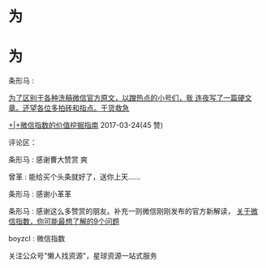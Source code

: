 # 为

# 为

条形马 :

[为了区别于各种洗稿微信官方原文，以蹭热点的小号们，我 连夜写了一篇硬文章。还望各位多拍砖和指点。](https://mp.weixin.qq.com/s/gHKDjAT888aIvaybJ6URHg)[干货救急](https://mp.weixin.qq.com/s/gHKDjAT888aIvaybJ6URHg)

[+|+](https://mp.weixin.qq.com/s/gHKDjAT888aIvaybJ6URHg)[微信指数的价值挖掘指南](https://mp.weixin.qq.com/s/gHKDjAT888aIvaybJ6URHg) 2017-03-24(45 赞)

评论区：

条形马 : 感谢曹大赞赏 爽

曾革 : 能给买个头条就好了，送你上天……

条形马 : 感谢小革革

条形马 : 感谢这么多赞赏的朋友。补充一则微信刚刚发布的官方新解读， [关于微信指数，你可能最想了解的](https://mp.weixin.qq.com/s/qrdICfikUwxsgCdNaRApmg)[9](https://mp.weixin.qq.com/s/qrdICfikUwxsgCdNaRApmg)[个问题](https://mp.weixin.qq.com/s/qrdICfikUwxsgCdNaRApmg)

boyzcl : 微信指数

关注公众号"懒人找资源"，星球资源一站式服务